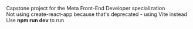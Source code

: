 Capstone project for the Meta Front-End Developer specialization\
Not using create-react-app because that's deprecated - using Vite instead\
Use **npm run dev** to run
